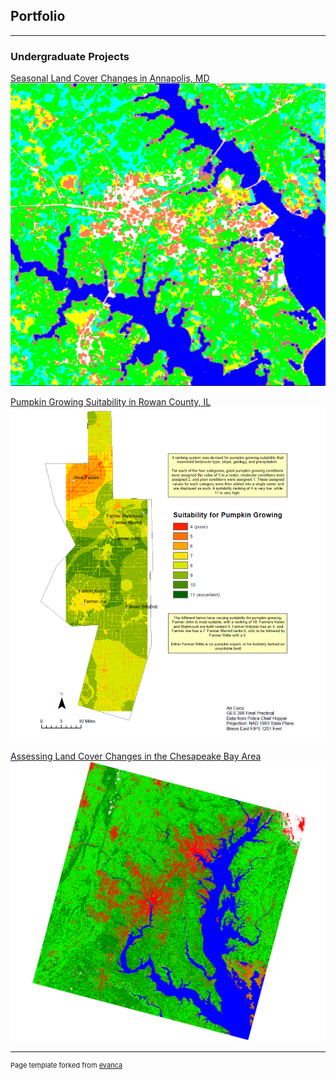 ## Portfolio

---

### Undergraduate Projects

[Seasonal Land Cover Changes in Annapolis, MD](/pdf/Figure1.pdf)
[<img src="images/Annapolis.PNG"/>](/pdf/Figure1.pdf)

[Pumpkin Growing Suitability in Rowan County, IL](/pdf/GES386_Practical.pdf)
[<img src="images/386Practical.PNG"/>](/pdf/GES386_Practical.pdf)

[Assessing Land Cover Changes in the Chesapeake Bay Area](/pdf/GES381GroupProject.pdf)
[<img src="images/2015LandCover.PNG"/>](/pdf/GES381GroupProject.pdf)

---
<p style="font-size:11px">Page template forked from <a href="https://github.com/evanca/quick-portfolio">evanca</a></p>
<!-- Remove above link if you don't want to attibute -->
